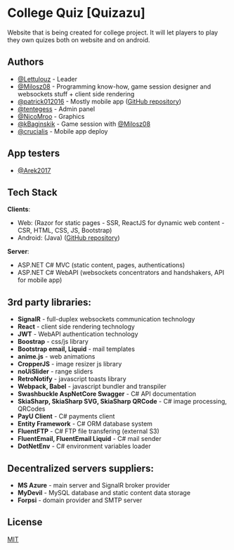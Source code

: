 
# College Quiz [Quizazu]

Website that is being created for college project. It will let players to play they own quizes both on website and on android.


## Authors

- [@Lettulouz](https://www.github.com/Lettulouz) - Leader
- [@Milosz08](https://www.github.com/Milosz08) - Programming know-how, game session designer and websockets stuff + client side rendering
- [@patrick012016](https://www.github.com/patrick012016) - Mostly mobile app ([GitHub repository](https://github.com/patrick012016/CollegeQuizMobileApp))
- [@tentegess](https://www.github.com/tentegess) - Admin panel
- [@NicoMroo](https://www.github.com/NicoMroo) - Graphics
- [@kBaginskik](https://www.github.com/kBaginskik) - Game session with [@Milosz08](https://www.github.com/Milosz08)
- [@crucialis](https://www.github.com/crucialis) - Mobile app deploy

## App testers

- [@Arek2017](https://github.com/Arek2017)

## Tech Stack

**Clients**:
* Web: (Razor for static pages - SSR, ReactJS for dynamic web content - CSR, HTML, CSS, JS, Bootstrap)
* Android: (Java) ([GitHub repository](https://github.com/patrick012016/CollegeQuizMobileApp))

**Server**:
* ASP.NET C# MVC (static content, pages, authentications)
* ASP.NET C# WebAPI (websockets concentrators and handshakers, API for mobile app)

## 3rd party libraries:
* **SignalR** - full-duplex websockets communication technology
* **React** - client side rendering technology
* **JWT** - WebAPI authentication technology
* **Boostrap** - css/js library
* **Bootstrap email, Liquid** - mail templates
* **anime.js** - web animations
* **CropperJS** - image resizer js library
* **noUiSlider** - range sliders
* **RetroNotify** - javascript toasts library
* **Webpack, Babel** - javascript bundler and transpiler
* **Swashbuckle AspNetCore Swagger** - C# API documentation
* **SkiaSharp, SkiaSharp SVG, SkiaSharp QRCode** - C# image processing, QRCodes
* **PayU Client** - C# payments client
* **Entity Framework** - C# ORM database system
* **FluentFTP** - C# FTP file transfering (external S3)
* **FluentEmail, FluentEmail Liquid** - C# mail sender
* **DotNetEnv** - C# environment variables loader

## Decentralized servers suppliers:
* **MS Azure** - main server and SignalR broker provider
* **MyDevil** - MySQL database and static content data storage
* **Forpsi** - domain provider and SMTP server

## License

[MIT](https://choosealicense.com/licenses/mit/)

